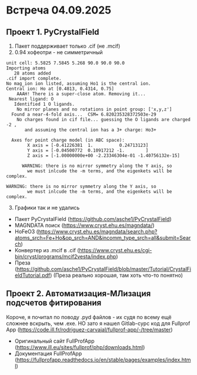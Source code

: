 # Встреча 04.09.2025

## Проект 1. PyCrystalField
1. Пакет поддерживает только .cif (не .mcif)
2. 0.94 хофеотри - не симметричный

```
unit cell: 5.5825 7.5845 5.268 90.0 90.0 90.0
Importing atoms
   28 atoms added
.cif import complete.
No mag_ion ion listed, assuming Ho1 is the central ion.
Central ion: Ho at [0.4813, 0.4314, 0.75]
    AAAH! There is a super-close atom. Removing it...
 Nearest ligand: O
   Identified 1 O ligands.
    No mirror planes and no rotations in point group: ['x,y,z']
  Found a near-4-fold axis...  CSM= 6.820235328372503e-29
    No charges found in cif file... guessing the O ligands are charged -2 ,
       and assuming the central ion has a 3+ charge: Ho3+

  Axes for point charge model (in ABC space):
        X axis = [-0.41226381  1.          0.24713123] 
        Y axis = [-0.04500772  0.10917212 -1.        ] 
        Z axis = [-1.00000000e+00 -2.23346304e-01 -1.40756132e-15] 

      WARNING: there is no mirror symmetry along the Y axis, so 
        we must inlcude the -m terms, and the eigenkets will be complex.

WARNING: there is no mirror symmetry along the Y axis, so 
        we must inlcude the -m terms, and the eigenkets will be complex.
```

3. Графики так и не удались
 
- Пакет PyCrystalField (https://github.com/asche1/PyCrystalField)
- MAGNDATA поиск (https://www.cryst.ehu.es/magndata/)
- HoFeO3 (https://www.cryst.ehu.es/magndata/search.php?atoms_srch=Fe+Ho&op_srch=AND&incomm_type_srch=all&submit=Search) 
- Конвертер из .mcif в .cif  (https://www.cryst.ehu.es/cgi-bin/cryst/programs/mcif2vesta/index.php)
- Преза (https://github.com/asche1/PyCrystalField/blob/master/Tutorial/CrystalFieldTutorial.pdf) (Преза реально хорошая, там хоть что-то понятно)

## Проект 2. Автоматизация-МЛизация подсчетов фитирования
Короче, я почитал по поводу .pyd файлов - их судя по всему ещё сложнее вскрыть, чем .exe. 
НО зато я нашел Gitlab-сурс код для Fullprof App (https://code.ill.fr/rodriguez-carvajal/fullprof-app/-/tree/master)

- Оригинальный сайт FullProfApp (https://www.ill.eu/sites/fullprof/php/downloads.html)
- Документация FullProfApp (https://fullprofapp.readthedocs.io/en/stable/pages/examples/index.html)